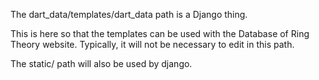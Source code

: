 The dart_data/templates/dart_data path is a Django thing.

This is here so that the templates can be used with the Database of Ring Theory website.
Typically, it will not be necessary to edit in this path.

The static/ path will also be used by django.
